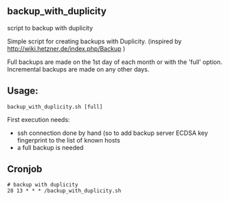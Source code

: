 ## backup_with_duplicity
script to backup with duplicity



Simple script for creating backups with Duplicity.
(inspired by http://wiki.hetzner.de/index.php/Backup )

Full backups are made on the 1st day of each month or with the 'full' option.
Incremental backups are made on any other days.

## Usage:

```
backup_with_duplicity.sh [full]
```

First execution needs:

* ssh connection done by hand (so to add backup server ECDSA key fingerprint to the list of known hosts
* a full backup is needed


## Cronjob

```
# backup with duplicity
28 13 * * * /backup_with_duplicity.sh 
```
